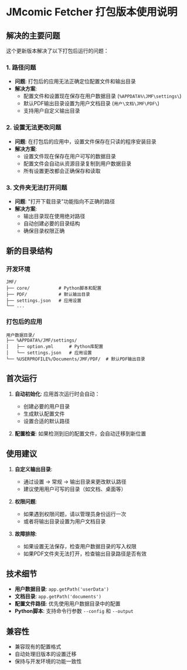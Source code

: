 # JMcomic Fetcher 打包版本使用说明

## 解决的主要问题

这个更新版本解决了以下打包后运行的问题：

### 1. 路径问题

- **问题**: 打包后的应用无法正确定位配置文件和输出目录
- **解决方案**:
  - 配置文件和设置现在保存在用户数据目录 (`%APPDATA%\JMF\settings\`)
  - 默认PDF输出目录设置为用户文档目录 (`用户\文档\JMF\PDF\`)
  - 支持用户自定义输出目录

### 2. 设置无法更改问题

- **问题**: 在打包后的应用中，设置文件保存在只读的程序安装目录
- **解决方案**:
  - 设置文件现在保存在用户可写的数据目录
  - 配置文件会自动从资源目录复制到用户数据目录
  - 所有设置更改都会正确保存和读取

### 3. 文件夹无法打开问题

- **问题**: "打开下载目录"功能指向不正确的路径
- **解决方案**:
  - 输出目录现在使用绝对路径
  - 自动创建必要的目录结构
  - 确保目录权限正确

## 新的目录结构

### 开发环境

```
JMF/
├── core/           # Python脚本和配置
├── PDF/            # 默认输出目录
├── settings.json   # 应用设置
└── ...
```

### 打包后的应用

```
用户数据目录/
├── %APPDATA%/JMF/settings/
│   ├── option.yml      # Python库配置
│   └── settings.json   # 应用设置
└── %USERPROFILE%/Documents/JMF/PDF/  # 默认PDF输出目录
```

## 首次运行

1. **自动初始化**: 应用首次运行时会自动：
   - 创建必要的用户目录
   - 生成默认配置文件
   - 设置合适的默认路径

2. **配置检查**: 如果检测到旧的配置文件，会自动迁移到新位置

## 使用建议

1. **自定义输出目录**:
   - 通过设置 → 常规 → 输出目录来更改默认路径
   - 建议使用用户可写的目录（如文档、桌面等）

2. **权限问题**:
   - 如果遇到权限问题，请以管理员身份运行一次
   - 或者将输出目录设置为用户文档目录

3. **故障排除**:
   - 如果设置无法保存，检查用户数据目录的写入权限
   - 如果PDF文件夹无法打开，检查输出目录路径是否有效

## 技术细节

- **用户数据目录**: `app.getPath('userData')`
- **文档目录**: `app.getPath('documents')`
- **配置文件路径**: 优先使用用户数据目录中的配置
- **Python脚本**: 支持命令行参数 `--config` 和 `--output`

## 兼容性

- 兼容现有的配置格式
- 自动处理旧版本的设置迁移
- 保持与开发环境的功能一致性
